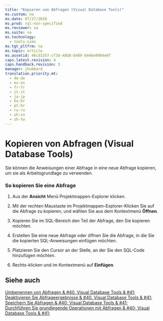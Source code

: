 ```yaml
---
title: "Kopieren von Abfragen (Visual Database Tools)"
ms.custom: na
ms.date: 07/27/2016
ms.prod: sql-non-specified
ms.reviewer: na
ms.suite: na
ms.technology: 
  - tools-ssms
ms.tgt_pltfrm: na
ms.topic: article
ms.assetid: 46cd1557-cf3d-40b8-b489-8446e0984e0f
caps.latest.revision: 4
caps.handback.revision: 3
manager: jhubbard
translation.priority.mt: 
  - de-de
  - es-es
  - fr-fr
  - it-it
  - ja-jp
  - ko-kr
  - pt-br
  - ru-ru
  - zh-cn
  - zh-tw
---
```

# Kopieren von Abfragen (Visual Database Tools)
Sie können die Anweisungen einer Abfrage in eine neue Abfrage kopieren, um sie als Arbeitsgrundlage zu verwenden.  
  
### So kopieren Sie eine Abfrage  
  
1.  Aus der **Ansicht** Menü Projektmappen-Explorer klicken.  
  
2.  Mit der rechten Maustaste im Projektmappen-Explorer\-Klicken Sie auf die Abfrage zu kopieren, und wählen Sie aus dem Kontextmenü **Öffnen**.  
  
3.  Kopieren Sie im SQL-Bereich den Teil der Abfrage, den Sie kopieren möchten.  
  
4.  Erstellen Sie eine neue Abfrage oder öffnen Sie die Abfrage, in die Sie die kopierten SQL-Anweisungen einfügen möchten.  
  
5.  Platzieren Sie den Cursor an der Stelle, an der Sie den SQL-Code hinzufügen möchten.  
  
6.  Rechts\-klicken und im Kontextmenü auf **Einfügen**.  
  
## Siehe auch  
[Umbenennen von Abfragen & #40. Visual Database Tools & #41;](../content/Rename-Queries--Visual-Database-Tools-.md)  
[Deaktivieren Sie Abfrageergebnisse & #40. Visual Database Tools & #41;](../content/Clear-Query-Results--Visual-Database-Tools-.md)  
[Speichern Sie Abfragen & #40; Visual Database Tools & #41;](../content/Save-Queries--Visual-Database-Tools-.md)  
[Durchführen Sie grundlegende Operationen mit Abfragen & #40; Visual Database Tools & #41;](../content/Perform-Basic-Operations-with-Queries--Visual-Database-Tools-.md)  
  
